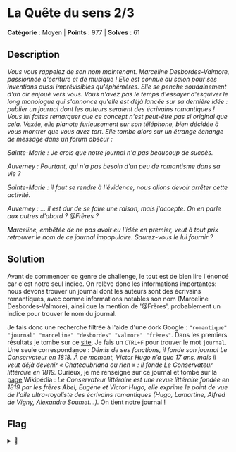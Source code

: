 # La Quête du sens 2/3

**Catégorie** : Moyen | **Points** : 977 | **Solves** : 61

## Description

*Vous vous rappelez de son nom maintenant. Marceline Desbordes-Valmore, passionnée d'écriture et de musique ! Elle est connue au salon pour ses inventions aussi imprévisibles qu'éphémères. Elle se penche soudainement d'un air enjoué vers vous. Vous n'avez pas le temps d'essayer d'esquiver le long monologue qui s'annonce qu'elle est déjà lancée sur sa dernière idée : publier un journal dont les auteurs seraient des écrivains romantiques ! Vous lui faites remarquer que ce concept n'est peut-être pas si original que cela. Vexée, elle pianote furieusement sur son téléphone, bien décidée à vous montrer que vous avez tort. Elle tombe alors sur un étrange échange de message dans un forum obscur :*

*Sainte-Marie : Je crois que notre journal n'a pas beaucoup de succès.*

*Auverney : Pourtant, qui n'a pas besoin d'un peu de romantisme dans sa vie ?*

*Sainte-Marie : il faut se rendre à l'évidence, nous allons devoir arrêter cette activité.*

*Auverney : ... il est dur de se faire une raison, mais j'accepte. On en parle aux autres d'abord ? @Frères ?*

*Marceline, embêtée de ne pas avoir eu l'idée en premier, veut à tout prix retrouver le nom de ce journal impopulaire. Saurez-vous le lui fournir ?*


## Solution

Avant de commencer ce genre de challenge, le tout est de bien lire l'énoncé car c'est notre seul indice. On relève donc les informations importantes: nous devons trouver un journal dont les auteurs sont des écrivains romantiques, avec comme informations notables son nom (Marceline Desbordes-Valmore), ainsi que la mention de '@Frères', probablement un indice pour trouver le nom du journal.

Je fais donc une recherche filtrée à l'aide d'une dork Google : ``"romantique" "journal" "marceline" "desbordes" "valmore" "frères"``. Dans les premiers résultats je tombe sur ce [site](https://www.mediaclasse.fr/lectures/456). Je fais un ``CTRL+F`` pour trouver le mot ``journal``. Une seule correspondance : *Démis de ses fonctions, il fonde son journal Le Conservateur en 1818. À ce moment, Victor Hugo n’a que 17 ans, mais il veut déjà devenir « Chateaubriand ou rien » : il fonde Le Conservateur littéraire en 1819.* Curieux, je me renseigne sur ce journal et tombe sur la [page](https://fr.wikipedia.org/wiki/Le_Conservateur_litt%C3%A9raire) Wikipédia : *Le Conservateur littéraire est une revue littéraire fondée en 1819 par les frères Abel, Eugène et Victor Hugo, elle exprime le point de vue de l'aile ultra-royaliste des écrivains romantiques (Hugo, Lamartine, Alfred de Vigny, Alexandre Soumet...).* On tient notre journal !

## Flag

<details>
<summary>🚩</summary>

```
404CTF{le_conservateur_litteraire}
```